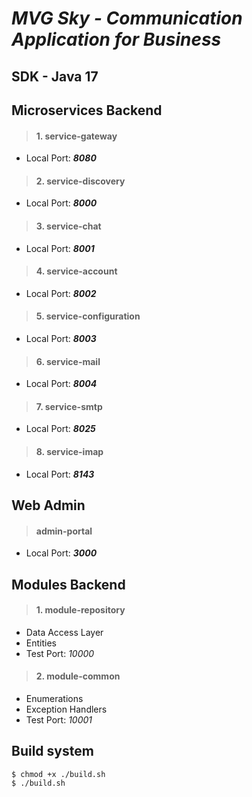 # *MVG Sky - Communication Application for Business*

## SDK - Java 17

## Microservices Backend

> #### 1. service-gateway

- Local Port: ***8080***

> #### 2. service-discovery

- Local Port: ***8000***

> #### 3. service-chat

- Local Port: ***8001***

> #### 4. service-account

- Local Port: ***8002***

> #### 5. service-configuration

- Local Port: ***8003***

> #### 6. service-mail

- Local Port: ***8004***

> #### 7. service-smtp

- Local Port: ***8025***

> #### 8. service-imap

- Local Port: ***8143***

## Web Admin

> #### admin-portal

- Local Port: ***3000***

## Modules Backend

> #### 1. module-repository

- Data Access Layer
- Entities
- Test Port: *10000*

> #### 2. module-common

- Enumerations
- Exception Handlers
- Test Port: *10001*

## Build system

```shell
$ chmod +x ./build.sh
$ ./build.sh
```
